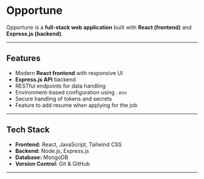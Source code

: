 # Opportune

Opportune is a **full-stack web application** built with **React (frontend)** and **Express.js (backend)**.  

---

##  Features
- Modern **React frontend** with responsive UI
- **Express.js API** backend
- RESTful endpoints for data handling
- Environment-based configuration using `.env`
- Secure handling of tokens and secrets
- Feature to add resume when applying for the job

---

##  Tech Stack
- **Frontend:** React, JavaScript, Tailwind CSS 
- **Backend:** Node.js, Express.js
- **Database:** MongoDB
- **Version Control:** Git & GitHub

---

